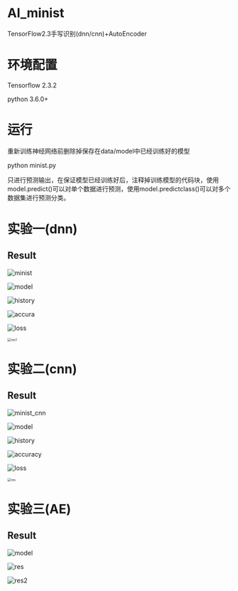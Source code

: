 <!--
 * @Author: Wang Huzhen
 * @Version: 1.0
 * @FilePath: \AI_minist\README.md
 * @Email: 2327253081@qq.com
 * @Date: 2020-12-22 18:47:38
-->
# AI_minist
TensorFlow2.3手写识别(dnn/cnn)+AutoEncoder

# 环境配置

Tensorflow 2.3.2

python 3.6.0+

# 运行

重新训练神经网络前删除掉保存在data/model中已经训练好的模型

python minist.py

只进行预测输出，在保证模型已经训练好后，注释掉训练模型的代码块，使用model.predict()可以对单个数据进行预测，使用model.predictclass()可以对多个数据集进行预测分类。

# 实验一(dnn)

## Result

![minist](https://github.com/wanghuzhen/AI_minist/blob/main/%E5%AE%9E%E9%AA%8C%E4%B8%80(dnn)/minist.png)

![model](https://github.com/wanghuzhen/AI_minist/blob/main/%E5%AE%9E%E9%AA%8C%E4%B8%80(dnn)/model.PNG)

<img src="https://github.com/wanghuzhen/AI_minist/blob/main/%E5%AE%9E%E9%AA%8C%E4%B8%80(dnn)/history.PNG" alt="history"  />

![accura](https://github.com/wanghuzhen/AI_minist/blob/main/%E5%AE%9E%E9%AA%8C%E4%B8%80(dnn)/accura.png)

![loss](https://github.com/wanghuzhen/AI_minist/blob/main/%E5%AE%9E%E9%AA%8C%E4%B8%80(dnn)/loss.png)

<img src="https://github.com/wanghuzhen/AI_minist/blob/main/%E5%AE%9E%E9%AA%8C%E4%B8%80(dnn)/res1.png" alt="res1" style="zoom:50%;" />

# 实验二(cnn)

## Result

![minist_cnn](https://github.com/wanghuzhen/AI_minist/blob/main/%E5%AE%9E%E9%AA%8C%E4%BA%8C(cnn)/minist_cnn.png)

![model](https://github.com/wanghuzhen/AI_minist/blob/main/%E5%AE%9E%E9%AA%8C%E4%BA%8C(cnn)/model.png)

![history](https://github.com/wanghuzhen/AI_minist/blob/main/%E5%AE%9E%E9%AA%8C%E4%BA%8C(cnn)/history.png)

![accuracy](https://github.com/wanghuzhen/AI_minist/blob/main/%E5%AE%9E%E9%AA%8C%E4%BA%8C(cnn)/accuracy.png)

![loss](https://github.com/wanghuzhen/AI_minist/blob/main/%E5%AE%9E%E9%AA%8C%E4%BA%8C(cnn)/loss.png)

<img src="https://github.com/wanghuzhen/AI_minist/blob/main/%E5%AE%9E%E9%AA%8C%E4%BA%8C(cnn)/res.png" alt="res" style="zoom:50%;" />

# 实验三(AE)

## Result

![model](https://github.com/wanghuzhen/AI_minist/blob/main/%E5%AE%9E%E9%AA%8C%E4%B8%89(AE)/model.PNG/model.PNG)

![res](https://github.com/wanghuzhen/AI_minist/blob/main/%E5%AE%9E%E9%AA%8C%E4%B8%89(AE)/model.PNG/res.png)

![res2](https://github.com/wanghuzhen/AI_minist/blob/main/%E5%AE%9E%E9%AA%8C%E4%B8%89(AE)/model.PNG/res2.png)